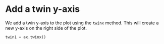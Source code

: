 # Add a twin y-axis

We add a twin y-axis to the plot using the `twinx` method. This will create a new y-axis on the right side of the plot.

```python
twin1 = ax.twinx()
```
